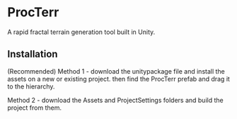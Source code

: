 # ProcTerr
A rapid fractal terrain generation tool built in Unity.

## Installation

(Recommended)
Method 1 - download the unitypackage file and install the assets on a new or existing project.
then find the ProcTerr prefab and drag it to the hierarchy.


Method 2 - download the Assets and ProjectSettings folders and build the project from them.

